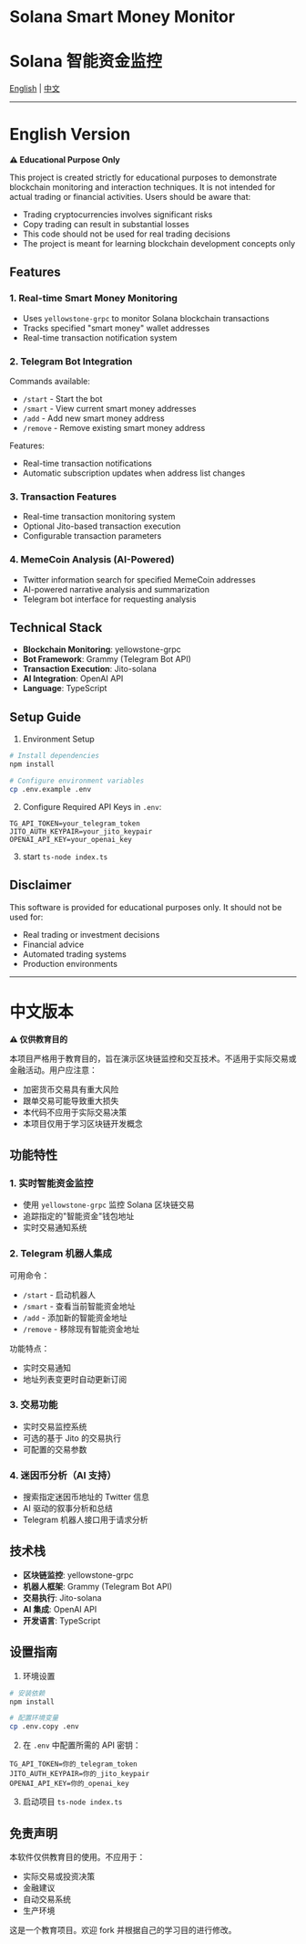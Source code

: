 # Solana Smart Money Monitor

# Solana 智能资金监控

[English](#english) | [中文](#chinese)

---

<a name="english"></a>

# English Version

**⚠️ Educational Purpose Only**

This project is created strictly for educational purposes to demonstrate blockchain monitoring and interaction techniques. It is not intended for actual trading or financial activities. Users should be aware that:

- Trading cryptocurrencies involves significant risks
- Copy trading can result in substantial losses
- This code should not be used for real trading decisions
- The project is meant for learning blockchain development concepts only

## Features

### 1. Real-time Smart Money Monitoring

- Uses `yellowstone-grpc` to monitor Solana blockchain transactions
- Tracks specified "smart money" wallet addresses
- Real-time transaction notification system

### 2. Telegram Bot Integration

Commands available:

- `/start` - Start the bot
- `/smart` - View current smart money addresses
- `/add` - Add new smart money address
- `/remove` - Remove existing smart money address

Features:

- Real-time transaction notifications
- Automatic subscription updates when address list changes

### 3. Transaction Features

- Real-time transaction monitoring system
- Optional Jito-based transaction execution
- Configurable transaction parameters

### 4. MemeCoin Analysis (AI-Powered)

- Twitter information search for specified MemeCoin addresses
- AI-powered narrative analysis and summarization
- Telegram bot interface for requesting analysis

## Technical Stack

- **Blockchain Monitoring**: yellowstone-grpc
- **Bot Framework**: Grammy (Telegram Bot API)
- **Transaction Execution**: Jito-solana
- **AI Integration**: OpenAI API
- **Language**: TypeScript

## Setup Guide

1. Environment Setup

```bash
# Install dependencies
npm install

# Configure environment variables
cp .env.example .env
```

2. Configure Required API Keys in `.env`:

```
TG_API_TOKEN=your_telegram_token
JITO_AUTH_KEYPAIR=your_jito_keypair
OPENAI_API_KEY=your_openai_key
```

3. start
   `ts-node index.ts`

## Disclaimer

This software is provided for educational purposes only. It should not be used for:

- Real trading or investment decisions
- Financial advice
- Automated trading systems
- Production environments

---

<a name="chinese"></a>

# 中文版本

**⚠️ 仅供教育目的**

本项目严格用于教育目的，旨在演示区块链监控和交互技术。不适用于实际交易或金融活动。用户应注意：

- 加密货币交易具有重大风险
- 跟单交易可能导致重大损失
- 本代码不应用于实际交易决策
- 本项目仅用于学习区块链开发概念

## 功能特性

### 1. 实时智能资金监控

- 使用 `yellowstone-grpc` 监控 Solana 区块链交易
- 追踪指定的"智能资金"钱包地址
- 实时交易通知系统

### 2. Telegram 机器人集成

可用命令：

- `/start` - 启动机器人
- `/smart` - 查看当前智能资金地址
- `/add` - 添加新的智能资金地址
- `/remove` - 移除现有智能资金地址

功能特点：

- 实时交易通知
- 地址列表变更时自动更新订阅

### 3. 交易功能

- 实时交易监控系统
- 可选的基于 Jito 的交易执行
- 可配置的交易参数

### 4. 迷因币分析（AI 支持）

- 搜索指定迷因币地址的 Twitter 信息
- AI 驱动的叙事分析和总结
- Telegram 机器人接口用于请求分析

## 技术栈

- **区块链监控**: yellowstone-grpc
- **机器人框架**: Grammy (Telegram Bot API)
- **交易执行**: Jito-solana
- **AI 集成**: OpenAI API
- **开发语言**: TypeScript

## 设置指南

1. 环境设置

```bash
# 安装依赖
npm install

# 配置环境变量
cp .env.copy .env
```

2. 在 `.env` 中配置所需的 API 密钥：

```
TG_API_TOKEN=你的_telegram_token
JITO_AUTH_KEYPAIR=你的_jito_keypair
OPENAI_API_KEY=你的_openai_key
```

3. 启动项目
   `ts-node index.ts`

## 免责声明

本软件仅供教育目的使用。不应用于：

- 实际交易或投资决策
- 金融建议
- 自动交易系统
- 生产环境

这是一个教育项目。欢迎 fork 并根据自己的学习目的进行修改。
